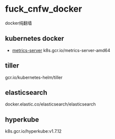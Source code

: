 # fuck_cnfw_docker
docker纯翻墙

## kubernetes docker
* [metrics-server](https://github.com/kubernetes-incubator/metrics-server)
k8s.gcr.io/metrics-server-amd64

## tiller
gcr.io/kubernetes-helm/tiller

## elasticsearch
docker.elastic.co/elasticsearch/elasticsearch

## hyperkube
k8s.gcr.io/hyperkube:v1.7.12
